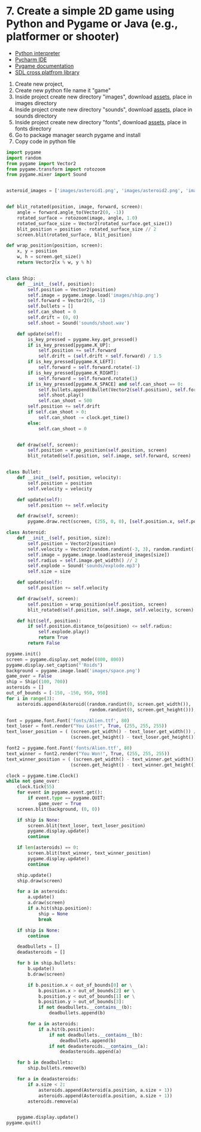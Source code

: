 # 7. Create a simple 2D game using Python and Pygame or Java (e.g., platformer or shooter) 


- [Python interpreter](https://python.org)
- [Pycharm IDE](https://www.jetbrains.com/pycharm/)
- [Pygame documentation](https://www.pygame.org/docs/)
- [SDL cross platfrom library](https://libsdl.org/)

1. Create new project, 
1. Create new python file name it "game"
1. Inside project create new directory "images", download [assets](https://github.com/joysmith/KU-UIT/raw/refs/heads/main/Game%20programming/assets/resource/assets.zip), place in images directory
1. Inside project create new directory "sounds", download [assets](https://github.com/joysmith/KU-UIT/raw/refs/heads/main/Game%20programming/assets/resource/assets.zip), place in sounds directory
1. Inside project create new directory "fonts", download [assets](https://github.com/joysmith/KU-UIT/raw/refs/heads/main/Game%20programming/assets/resource/assets.zip), place in fonts directory
1. Go to package manager search pygame and install
1. Copy code in python file


```py
import pygame
import random
from pygame import Vector2
from pygame.transform import rotozoom
from pygame.mixer import Sound


asteroid_images = ['images/asteroid1.png', 'images/asteroid2.png', 'images/asteroid3.png']


def blit_rotated(position, image, forward, screen):
    angle = forward.angle_to(Vector2(0, -1))
    rotated_surface = rotozoom(image, angle, 1.0)
    rotated_surface_size = Vector2(rotated_surface.get_size())
    blit_position = position - rotated_surface_size // 2
    screen.blit(rotated_surface, blit_position)

def wrap_position(position, screen):
    x, y = position
    w, h = screen.get_size()
    return Vector2(x % w, y % h)


class Ship:
    def __init__(self, position):
        self.position = Vector2(position)
        self.image = pygame.image.load('images/ship.png')
        self.forward = Vector2(0, -1)
        self.bullets = []
        self.can_shoot = 0
        self.drift = (0, 0)
        self.shoot = Sound('sounds/shoot.wav')

    def update(self):
        is_key_pressed = pygame.key.get_pressed()
        if is_key_pressed[pygame.K_UP]:
            self.position += self.forward
            self.drift = (self.drift + self.forward) / 1.5
        if is_key_pressed[pygame.K_LEFT]:
            self.forward = self.forward.rotate(-1)
        if is_key_pressed[pygame.K_RIGHT]:
            self.forward = self.forward.rotate(1)
        if is_key_pressed[pygame.K_SPACE] and self.can_shoot == 0:
            self.bullets.append(Bullet(Vector2(self.position), self.forward * 10))
            self.shoot.play()
            self.can_shoot = 500
        self.position += self.drift
        if self.can_shoot > 0:
            self.can_shoot -= clock.get_time()
        else:
            self.can_shoot = 0


    def draw(self, screen):
        self.position = wrap_position(self.position, screen)
        blit_rotated(self.position, self.image, self.forward, screen)


class Bullet:
    def __init__(self, position, velocity):
        self.position = position
        self.velocity = velocity

    def update(self):
        self.position += self.velocity

    def draw(self, screen):
        pygame.draw.rect(screen, (255, 0, 0), [self.position.x, self.position.y, 5, 5])

class Asteroid:
    def __init__(self, position, size):
        self.position = Vector2(position)
        self.velocity = Vector2(random.randint(-3, 3), random.randint(-3, 3))
        self.image = pygame.image.load(asteroid_images[size])
        self.radius = self.image.get_width() // 2
        self.explode = Sound('sounds/explode.mp3')
        self.size = size

    def update(self):
        self.position += self.velocity

    def draw(self, screen):
        self.position = wrap_position(self.position, screen)
        blit_rotated(self.position, self.image, self.velocity, screen)

    def hit(self, position):
        if self.position.distance_to(position) <= self.radius:
            self.explode.play()
            return True
        return False

pygame.init()
screen = pygame.display.set_mode((800, 800))
pygame.display.set_caption("'Roids")
background = pygame.image.load('images/space.png')
game_over = False
ship = Ship((100, 700))
asteroids = []
out_of_bounds = [-150, -150, 950, 950]
for i in range(3):
    asteroids.append(Asteroid((random.randint(0, screen.get_width()),
                               random.randint(0, screen.get_height())), 0))

font = pygame.font.Font('fonts/Alien.ttf', 80)
text_loser = font.render("You Lost!", True, (255, 255, 255))
text_loser_position = ( (screen.get_width() - text_loser.get_width()) // 2,
                        (screen.get_height() - text_loser.get_height()) // 2)

font2 = pygame.font.Font('fonts/Alien.ttf', 80)
text_winner = font2.render("You Won!", True, (255, 255, 255))
text_winner_position = ( (screen.get_width() - text_winner.get_width()) // 2,
                        (screen.get_height() - text_winner.get_height()) // 2)

clock = pygame.time.Clock()
while not game_over:
    clock.tick(55)
    for event in pygame.event.get():
        if event.type == pygame.QUIT:
            game_over = True
    screen.blit(background, (0, 0))

    if ship is None:
        screen.blit(text_loser, text_loser_position)
        pygame.display.update()
        continue

    if len(asteroids) == 0:
        screen.blit(text_winner, text_winner_position)
        pygame.display.update()
        continue

    ship.update()
    ship.draw(screen)

    for a in asteroids:
        a.update()
        a.draw(screen)
        if a.hit(ship.position):
            ship = None
            break

    if ship is None:
        continue

    deadbullets = []
    deadasteroids = []

    for b in ship.bullets:
        b.update()
        b.draw(screen)

        if b.position.x < out_of_bounds[0] or \
            b.position.x > out_of_bounds[2] or \
            b.position.y < out_of_bounds[1] or \
            b.position.y > out_of_bounds[3]:
            if not deadbullets.__contains__(b):
                deadbullets.append(b)

        for a in asteroids:
            if a.hit(b.position):
                if not deadbullets.__contains__(b):
                    deadbullets.append(b)
                if not deadasteroids.__contains__(a):
                    deadasteroids.append(a)

    for b in deadbullets:
        ship.bullets.remove(b)

    for a in deadasteroids:
        if a.size < 2:
            asteroids.append(Asteroid(a.position, a.size + 1))
            asteroids.append(Asteroid(a.position, a.size + 1))
        asteroids.remove(a)


    pygame.display.update()
pygame.quit()
```